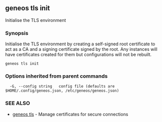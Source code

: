 ## geneos tls init

Initialise the TLS environment

### Synopsis

Initialise the TLS environment by creating a self-signed
root certificate to act as a CA and a signing certificate signed
by the root. Any instances will have certificates created for
them but configurations will not be rebuilt.


```
geneos tls init
```

### Options inherited from parent commands

```
  -G, --config string   config file (defaults are $HOME/.config/geneos.json, /etc/geneos/geneos.json)
```

### SEE ALSO

* [geneos tls](geneos_tls.md)	 - Manage certificates for secure connections

